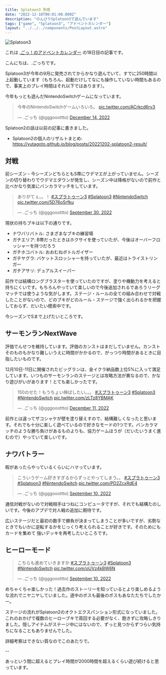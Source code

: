 ```yaml
---
title: Splatoon3 所感
date: "2022-12-18T00:01:00.000Z"
description: "のんびりSplatoon3で遊んでいます"
tags: ["game", "Splatoon3", "アドベントカレンダー"]
layout: "../../../components/PostLayout.astro"
---
```


![Splatoon3](/blog/assets/images//posts/20221218-playing-splatoon3/splatoon3.jpg)

これは [.ごっ！のアドベントカレンダー](https://adventar.org/calendars/8199) の18日目の記事です。

こんにちは、.ごっちです。

Splatoon3が今年の9月に発売されてからかなり遊んでいて、すでに250時間以上起動しています（もちろん、起動だけしてなにも操作していない時間もあるので、事実上のプレイ時間はそれ以下ではあります）。

今年もっとも遊んだNintendoSwitchゲームになっています。

<blockquote class="twitter-tweet"><p lang="ja" dir="ltr">今年のNintendoSwitchゲームいろいろ。 <a href="https://t.co/ACrkcd6rv3">pic.twitter.com/ACrkcd6rv3</a></p>&mdash; .ごっち (@gggooottto) <a href="https://twitter.com/gggooottto/status/1602926943900291072?ref_src=twsrc%5Etfw">December 14, 2022</a></blockquote>

Splatoon2の話は以前の記事に書きました。

- Splatoon2の個人のリザルトまとめ: https://yutagoto.github.io/blog/posts/20221202-splatoon2-result/

## 対戦

前シーズン・今シーズンどちらともS帯にウデマエが上がっていません。シーズンの切り替わりでウデマエダウンが発生し、シーズン中は降格がないので前作と比べかなり気楽にバンカラマッチをしています。

<blockquote class="twitter-tweet"><p lang="ja" dir="ltr">ありがてぇ。。！ <a href="https://twitter.com/hashtag/%E3%82%B9%E3%83%97%E3%83%A9%E3%83%88%E3%82%A5%E3%83%BC%E3%83%B33?src=hash&amp;ref_src=twsrc%5Etfw">#スプラトゥーン3</a> <a href="https://twitter.com/hashtag/Splatoon3?src=hash&amp;ref_src=twsrc%5Etfw">#Splatoon3</a> <a href="https://twitter.com/hashtag/NintendoSwitch?src=hash&amp;ref_src=twsrc%5Etfw">#NintendoSwitch</a> <a href="https://t.co/5D76oSrfku">pic.twitter.com/5D76oSrfku</a></p>&mdash; .ごっち (@gggooottto) <a href="https://twitter.com/gggooottto/status/1575796275332939778?ref_src=twsrc%5Etfw">September 30, 2022</a></blockquote>

現状の持ちブキは以下の通りです。

- ナワバリバトル: さまざまなブキの練習場
- ガチエリア: B帯だったときはホクサイを使っていたが、今後はオーバーフロッシャーを持つだろう
- ガチホコバトル: おおむねボトルガイザー
- ガチヤグラ: バケットスロッシャーを持っていたが、最近はトライストリンガー
- ガチアサリ: デュアルスイーパー

前作では結構ロングブラスターを使っていたのですが、塗りや機動力を考えると持ちにくいです。もちろんやっていて楽しいので今後追加されるであろうリーグマッチでは使うような気がします。ステージ・ルールの全ての組み合わせで対戦したことがないので、どのブキがどのルール・ステージで強く出られるかを把握しておらず、だいたい模索中です。

今シーズンでSまで上げたいところです。

## サーモンランNextWave

評価でんせつを維持しています。評価のカンストはまだしていません。カンストそのものもかなり難しいうえに時間がかかるので、がっつり時間があるときに目指したいものです。

12月10日-11日に開催されたビッグランは、金イクラ納品数上位5%に入って満足しています。いつものサーモンランのステージとは攻略方法が異なるので、かなり遊びがいがあります！とても楽しかったです。

<blockquote class="twitter-tweet"><p lang="ja" dir="ltr">150のせた！もうちょい伸ばしたい。。。 <a href="https://twitter.com/hashtag/%E3%82%B9%E3%83%97%E3%83%A9%E3%83%88%E3%82%A5%E3%83%BC%E3%83%B33?src=hash&amp;ref_src=twsrc%5Etfw">#スプラトゥーン3</a> <a href="https://twitter.com/hashtag/Splatoon3?src=hash&amp;ref_src=twsrc%5Etfw">#Splatoon3</a> <a href="https://twitter.com/hashtag/NintendoSwitch?src=hash&amp;ref_src=twsrc%5Etfw">#NintendoSwitch</a> <a href="https://t.co/zLTz8YBMAK">pic.twitter.com/zLTz8YBMAK</a></p>&mdash; .ごっち (@gggooottto) <a href="https://twitter.com/gggooottto/status/1601790881157517318?ref_src=twsrc%5Etfw">December 11, 2022</a></blockquote>

前作とは違ってザコシャケが壁を塗り替えすので、結構難しくなったと思います。それでも十分に楽しく遊べているので好きなモードの1つです。バンカラマッチのような勝ち負けがあるものよりも、協力ゲームほうが（だいたいうまく進むので）やっていて楽しいです。

## ナワバトラー

暇があったらやっているくらいにハマっています。

<blockquote class="twitter-tweet"><p lang="ja" dir="ltr">こういうゲーム好きすぎるからずっとやってしまう。。 <a href="https://twitter.com/hashtag/%E3%82%B9%E3%83%97%E3%83%A9%E3%83%88%E3%82%A5%E3%83%BC%E3%83%B33?src=hash&amp;ref_src=twsrc%5Etfw">#スプラトゥーン3</a> <a href="https://twitter.com/hashtag/Splatoon3?src=hash&amp;ref_src=twsrc%5Etfw">#Splatoon3</a> <a href="https://twitter.com/hashtag/NintendoSwitch?src=hash&amp;ref_src=twsrc%5Etfw">#NintendoSwitch</a> <a href="https://t.co/PD2ZcxRdE4">pic.twitter.com/PD2ZcxRdE4</a></p>&mdash; .ごっち (@gggooottto) <a href="https://twitter.com/gggooottto/status/1568597621023068160?ref_src=twsrc%5Etfw">September 10, 2022</a></blockquote>

通信対戦がないので対戦相手はつねにコンピュータですが、それでも結構たのしいです。今後のアプデで対人戦の追加に期待です。

広いステージだと最初の数手で勝負が決まってしまうことが多いですが、劣勢なときでもいかに逆転するかをじっくり考えられることが好きです。そのためにもカードを集めて 強いデッキを再考したいところです。

## ヒーローモード

<blockquote class="twitter-tweet"><p lang="ja" dir="ltr">こちらも進めていきますか <a href="https://twitter.com/hashtag/%E3%82%B9%E3%83%97%E3%83%A9%E3%83%88%E3%82%A5%E3%83%BC%E3%83%B33?src=hash&amp;ref_src=twsrc%5Etfw">#スプラトゥーン3</a> <a href="https://twitter.com/hashtag/Splatoon3?src=hash&amp;ref_src=twsrc%5Etfw">#Splatoon3</a> <a href="https://twitter.com/hashtag/NintendoSwitch?src=hash&amp;ref_src=twsrc%5Etfw">#NintendoSwitch</a> <a href="https://t.co/oUVz4kBW6N">pic.twitter.com/oUVz4kBW6N</a></p>&mdash; .ごっち (@gggooottto) <a href="https://twitter.com/gggooottto/status/1568444120888406018?ref_src=twsrc%5Etfw">September 10, 2022</a></blockquote>

めちゃくちゃ楽しかった！過去作のストーリーを知っているとより楽しめるような流れでニヤニヤしていました。道中のボスも最後のボスもあなたたちでしたかー。

ステージの流れがSplatoon2のオクトエクスパンション形式になっていました。これのおかげで複数のヒーローブキで周回する必要がなく、飽きずに攻略しきりました。隠しアイテムがステージ中にはないので、ずっと見つからずつらい気持ちになることもありませんでした。

詳細考察はできない質なのでこのあたりで。

--

あっという間に超えるとプレイ時間が2000時間を超えるくらい遊び続けると思っています。

